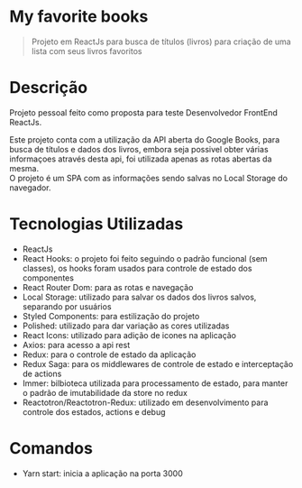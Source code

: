# My favorite books
> Projeto em ReactJs para busca de títulos (livros) para criação de uma lista com seus livros favoritos

# Descrição
Projeto pessoal feito como proposta para teste Desenvolvedor FrontEnd ReactJs. <br>

Este projeto conta com a utilização da API aberta do Google Books, para busca de títulos e dados dos livros, 
embora seja possivel obter várias informaçoes através desta api, foi utilizada apenas as rotas abertas da mesma. <br>
O projeto é um SPA com as informações sendo salvas no Local Storage do navegador.

# Tecnologias Utilizadas
- ReactJs 
- React Hooks: o projeto foi feito seguindo o padrão funcional (sem classes), os hooks foram usados para controle de estado dos componentes
- React Router Dom: para as rotas e navegação
- Local Storage: utilizado para salvar os dados dos livros salvos, separando por usuários
- Styled Components: para estilização do projeto
- Polished: utilizado para dar variação as cores utilizadas
- React Icons: utilizado para adição de icones na aplicação
- Axios: para acesso a api rest
- Redux: para o controle de estado da aplicação
- Redux Saga: para os middlewares de controle de estado e interceptação de actions
- Immer: bilbioteca utilizada para processamento de estado, para manter o padrão de imutabilidade da store no redux
- Reactotron/Reactotron-Redux: utilizado em desenvolvimento para controle dos estados, actions e debug

# Comandos

- Yarn start: inicia a aplicação na porta 3000
